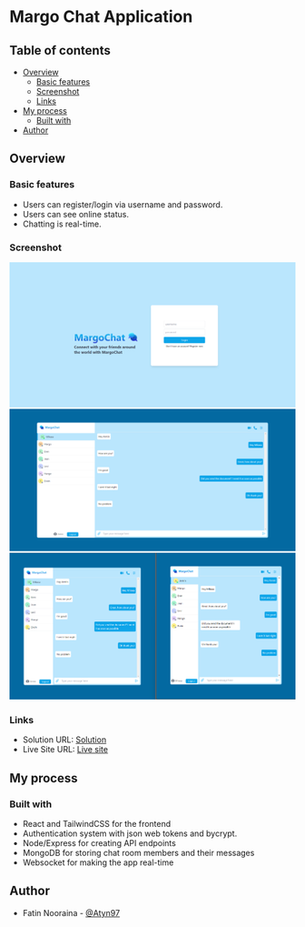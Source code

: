 # Margo Chat Application

## Table of contents

- [Overview](#overview)
  - [Basic features](#basic-features)
  - [Screenshot](#screenshot)
  - [Links](#links)
- [My process](#my-process)
  - [Built with](#built-with)
- [Author](#author)

## Overview

### Basic features

- Users can register/login via username and password.
- Users can see online status.
- Chatting is real-time.

### Screenshot

![](./MargoChat3.png)
![](./MargoChat2.png)
![](./MargoChat.png)

### Links

- Solution URL: [Solution](https://github.com/Atyn97/margo-chat)
- Live Site URL: [Live site](https://margo-chat.vercel.app/)

## My process

### Built with

- React and TailwindCSS for the frontend
- Authentication system with json web tokens and bycrypt.
- Node/Express for creating API endpoints
- MongoDB for storing chat room members and their messages
- Websocket for making the app real-time

## Author

- Fatin Nooraina - [@Atyn97](https://github.com/Atyn97)
